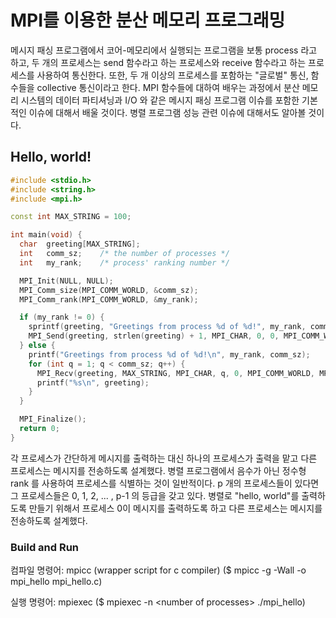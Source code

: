 # MPI를 이용한 분산 메모리 프로그래밍

메시지 패싱 프로그램에서 코어-메모리에서 실행되는 프로그램을 보통 process 라고 하고, 두 개의 프로세스는 send 함수라고 하는 프로세스와 receive 함수라고 하는 프로세스를 사용하여 통신한다. 또한, 두 개 이상의 프로세스를 포함하는 "글로벌" 통신, 함수들을 collective 통신이라고 한다. MPI 함수들에 대하여 배우는 과정에서 분산 메모리 시스템의 데이터 파티셔닝과 I/O 와 같은 메시지 패싱 프로그램 이슈를 포함한 기본적인 이슈에 대해서 배울 것이다. 병렬 프로그램 성능 관련 이슈에 대해서도 알아볼 것이다.

## Hello, world!

```cpp {.line-numbers}
#include <stdio.h>
#include <string.h>
#include <mpi.h>

const int MAX_STRING = 100;

int main(void) {
  char  greeting[MAX_STRING];
  int   comm_sz;    /* the number of processes */
  int   my_rank;    /* process' ranking number */

  MPI_Init(NULL, NULL);
  MPI_Comm_size(MPI_COMM_WORLD, &comm_sz);
  MPI_Comm_rank(MPI_COMM_WORLD, &my_rank);

  if (my_rank != 0) {
    sprintf(greeting, "Greetings from process %d of %d!", my_rank, comm_sz);
    MPI_Send(greeting, strlen(greeting) + 1, MPI_CHAR, 0, 0, MPI_COMM_WORLD);
  } else {
    printf("Greetings from process %d of %d!\n", my_rank, comm_sz);
    for (int q = 1; q < comm_sz; q++) {
      MPI_Recv(greeting, MAX_STRING, MPI_CHAR, q, 0, MPI_COMM_WORLD, MPI_STATUS_IGNORE);
      printf("%s\n", greeting);
    }
  }

  MPI_Finalize();
  return 0;
}
```

각 프로세스가 간단하게 메시지를 출력하는 대신 하나의 프로세스가 출력을 맡고 다른 프로세스는 메시지를 전송하도록 설계했다. 병렬 프로그램에서 음수가 아닌 정수형 rank 를 사용하여 프로세스를 식별하는 것이 일반적이다. p 개의 프로세스들이 있다면 그 프로세스들은 0, 1, 2, ... , p-1 의 등급을 갖고 있다. 병렬로 "hello, world"를 출력하도록 만들기 위해서 프로세스 0이 메시지를 출력하도록 하고 다른 프로세스는 메시지를 전송하도록 설계했다.

### Build and Run

컴파일 명령어: mpicc (wrapper script for c compiler) ($ mpicc -g -Wall -o mpi_hello mpi_hello.c)

실행 명령어: mpiexec ($ mpiexec -n \<number of processes> ./mpi_hello)
